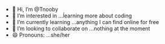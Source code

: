 - 👋 Hi, I’m @Tnooby
- 👀 I’m interested in ...ĺearning more about coding
- 🌱 I’m currently learning ...anything I can find online for free
- 💞️ I’m looking to collaborate on ...nothing at the moment 
- 😄 Pronouns: ...she/her
<!---
Tnooby/Tnooby is a ✨ special ✨ repository because its about me im just a newbie trying to learn that is alll.
--->
